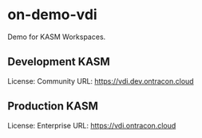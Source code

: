 # on-demo-vdi

Demo for KASM Workspaces. 

## Development KASM

License: Community
URL: https://vdi.dev.ontracon.cloud

## Production KASM

License: Enterprise
URL: https://vdi.ontracon.cloud

